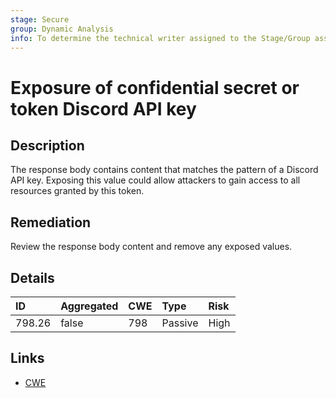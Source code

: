 ```yaml
---
stage: Secure
group: Dynamic Analysis
info: To determine the technical writer assigned to the Stage/Group associated with this page, see https://about.gitlab.com/handbook/engineering/ux/technical-writing/#assignments
---
```


# Exposure of confidential secret or token Discord API key

## Description

The response body contains content that matches the pattern of a Discord API key.
Exposing this value could allow attackers to gain access to all resources granted by this token.

## Remediation

Review the response body content and remove any exposed values.

## Details

| ID | Aggregated | CWE | Type | Risk |
|:---|:--------|:--------|:--------|:--------|
| 798.26 | false | 798 | Passive | High |

## Links

- [CWE](https://cwe.mitre.org/data/definitions/798.html)
